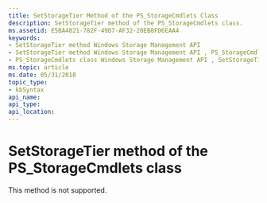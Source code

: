 ```yaml
---
title: SetStorageTier Method of the PS_StorageCmdlets Class
description: SetStorageTier method of the PS_StorageCmdlets class.
ms.assetid: E5BA4821-782F-49D7-AF32-20EB8FD6EAA4
keywords:
- SetStorageTier method Windows Storage Management API
- SetStorageTier method Windows Storage Management API , PS_StorageCmdlets class
- PS_StorageCmdlets class Windows Storage Management API , SetStorageTier method
ms.topic: article
ms.date: 05/31/2018
topic_type: 
- kbSyntax
api_name: 
api_type: 
api_location: 
---
```


# SetStorageTier method of the PS\_StorageCmdlets class

This method is not supported.

 

 





